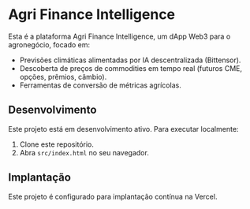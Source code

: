 # Agri Finance Intelligence

Esta é a plataforma Agri Finance Intelligence, um dApp Web3 para o agronegócio, focado em:

- Previsões climáticas alimentadas por IA descentralizada (Bittensor).
- Descoberta de preços de commodities em tempo real (futuros CME, opções, prêmios, câmbio).
- Ferramentas de conversão de métricas agrícolas.

## Desenvolvimento

Este projeto está em desenvolvimento ativo. Para executar localmente:

1. Clone este repositório.
2. Abra `src/index.html` no seu navegador.

## Implantação

Este projeto é configurado para implantação contínua na Vercel.


